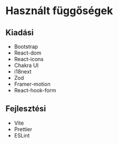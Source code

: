 # Használt függőségek

## Kiadási
- Bootstrap
- React-dom
- React-icons
- Chakra UI
- i18next
- Zod
- Framer-motion
- React-hook-form

## Fejlesztési
- Vite
- Prettier
- ESLint
